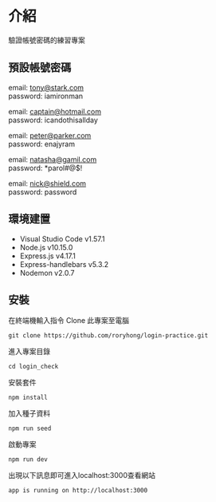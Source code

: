 # 介紹
驗證帳號密碼的練習專案

## 預設帳號密碼

email: tony@stark.com  
password: iamironman

email: captain@hotmail.com  
password: icandothisallday


email: peter@parker.com  
password: enajyram


email: natasha@gamil.com  
password: *parol#@$!


email: nick@shield.com  
password: password

## 環境建置
- Visual Studio Code v1.57.1
- Node.js v10.15.0
- Express.js v4.17.1
- Express-handlebars v5.3.2
- Nodemon v2.0.7

## 安裝
在終端機輸入指令 Clone 此專案至電腦

    git clone https://github.com/roryhong/login-practice.git

進入專案目錄

    cd login_check

安裝套件

    npm install

加入種子資料

    npm run seed

啟動專案

    npm run dev

出現以下訊息即可進入localhost:3000查看網站

    app is running on http://localhost:3000

    
